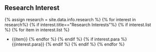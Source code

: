 ## Research Interest

{% assign research = site.data.info.research %}
{% for interest in research%}
{% if interest.title=="Research Interests"%}
{% if interest.list %}
{% for item in interest.list %}
* {{item}}
{% endfor %}
{% endif %}
{% if interest.para %}
{{interest.para}}
{% endif %}
{% endif %}
{% endfor %}

